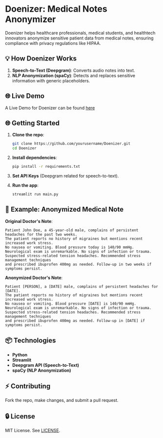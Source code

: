 # Doenizer: Medical Notes Anonymizer

Doenizer helps healthcare professionals, medical students, and healthtech innovators anonymize sensitive patient data from medical notes, ensuring compliance with privacy regulations like HIPAA.

## 💡 How Doenizer Works

1. **Speech-to-Text (Deepgram)**: Converts audio notes into text.
2. **NLP Anonymization (spaCy)**: Detects and replaces sensitive information with generic placeholders.

## 🌐 Live Demo

A Live Demo for Doenizer can be found [here](https://doenizer.streamlit.app/)

## 🌐 Getting Started

1. **Clone the repo**:
    ```bash
    git clone https://github.com/yourusername/Doenizer.git
    cd Doenizer
    ```

2. **Install dependencies**:
    ```bash
    pip install -r requirements.txt
    ```

3. **Set API Keys** (Deepgram related for speech-to-text).

4. **Run the app**:
    ```bash
    streamlit run main.py
    ```

## 📑 Example: Anonymized Medical Note

**Original Doctor's Note**:
```
Patient John Doe, a 45-year-old male, complains of persistent headaches for the past two weeks.
The patient reports no history of migraines but mentions recent increased work stress.
No nausea or vomiting. Blood pressure today is 140/90 mmHg.
Neurological exam is unremarkable. No signs of infection or trauma.
Suspected stress-related tension headaches. Recommended stress management techniques
and prescribed ibuprofen 400mg as needed. Follow-up in two weeks if symptoms persist.
```

**Anonymized Doctor's Note**:
```
Patient [PERSON], a [DATE] male, complains of persistent headaches for [DATE].
The patient reports no history of migraines but mentions recent increased work stress.
No nausea or vomiting. Blood pressure [DATE] is 140/90 mmHg.
Neurological exam is unremarkable. No signs of infection or trauma.
Suspected stress-related tension headaches. Recommended stress management techniques
and prescribed ibuprofen 400mg as needed. Follow-up in [DATE] if symptoms persist.
```

## 📦 Technologies

- **Python**
- **Streamlit**
- **Deepgram API (Speech-to-Text)**
- **spaCy (NLP Anonymization)**

## ⚡ Contributing

Fork the repo, make changes, and submit a pull request.

## 🔒 License

MIT License. See [LICENSE](LICENSE).

